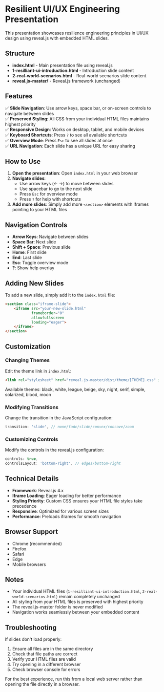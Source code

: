 # Resilient UI/UX Engineering Presentation

This presentation showcases resilience engineering principles in UI/UX design using reveal.js with embedded HTML slides.

## Structure

- **index.html** - Main presentation file using reveal.js
- **1-resilliant-ui-introduction.html** - Introduction slide content
- **2-real-world-scenarios.html** - Real-world scenarios slide content
- **reveal.js-master/** - Reveal.js framework (unchanged)

## Features

✅ **Slide Navigation**: Use arrow keys, space bar, or on-screen controls to navigate between slides  
✅ **Preserved Styling**: All CSS from your individual HTML files maintains highest priority  
✅ **Responsive Design**: Works on desktop, tablet, and mobile devices  
✅ **Keyboard Shortcuts**: Press `?` to see all available shortcuts  
✅ **Overview Mode**: Press `Esc` to see all slides at once  
✅ **URL Navigation**: Each slide has a unique URL for easy sharing  

## How to Use

1. **Open the presentation**: Open `index.html` in your web browser
2. **Navigate slides**: 
   - Use arrow keys (← →) to move between slides
   - Use spacebar to go to the next slide
   - Press `Esc` for overview mode
   - Press `?` for help with shortcuts
3. **Add more slides**: Simply add more `<section>` elements with iframes pointing to your HTML files

## Navigation Controls

- **Arrow Keys**: Navigate between slides
- **Space Bar**: Next slide
- **Shift + Space**: Previous slide
- **Home**: First slide
- **End**: Last slide
- **Esc**: Toggle overview mode
- **?**: Show help overlay

## Adding New Slides

To add a new slide, simply add it to the `index.html` file:

```html
<section class="iframe-slide">
    <iframe src="your-new-slide.html" 
            frameborder="0" 
            allowfullscreen
            loading="eager">
    </iframe>
</section>
```

## Customization

### Changing Themes
Edit the theme link in `index.html`:
```html
<link rel="stylesheet" href="reveal.js-master/dist/theme/[THEME].css" id="theme">
```

Available themes: black, white, league, beige, sky, night, serif, simple, solarized, blood, moon

### Modifying Transitions
Change the transition in the JavaScript configuration:
```javascript
transition: 'slide', // none/fade/slide/convex/concave/zoom
```

### Customizing Controls
Modify the controls in the reveal.js configuration:
```javascript
controls: true,
controlsLayout: 'bottom-right', // edges/bottom-right
```

## Technical Details

- **Framework**: Reveal.js 4.x
- **Iframe Loading**: Eager loading for better performance
- **Styling Priority**: Custom CSS ensures your HTML file styles take precedence
- **Responsive**: Optimized for various screen sizes
- **Performance**: Preloads iframes for smooth navigation

## Browser Support

- Chrome (recommended)
- Firefox
- Safari  
- Edge
- Mobile browsers

## Notes

- Your individual HTML files (`1-resilliant-ui-introduction.html`, `2-real-world-scenarios.html`) remain completely unchanged
- All styling from your HTML files is preserved with highest priority
- The reveal.js-master folder is never modified
- Navigation works seamlessly between your embedded content

## Troubleshooting

If slides don't load properly:
1. Ensure all files are in the same directory
2. Check that file paths are correct
3. Verify your HTML files are valid
4. Try opening in a different browser
5. Check browser console for errors

For the best experience, run this from a local web server rather than opening the file directly in a browser.
